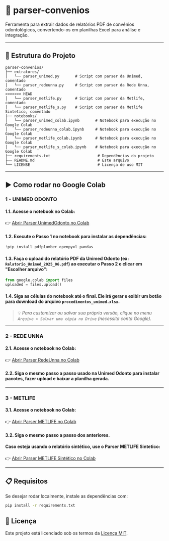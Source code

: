 # 🦷 parser-convenios

Ferramenta para extrair dados de relatórios PDF de convênios odontológicos, convertendo-os em planilhas Excel para análise e integração.

---

## 📁 Estrutura do Projeto

```
parser-convenios/
├── extratores/
│   └── parser_unimed.py       # Script com parser da Unimed, comentado
│   └── parser_redeunna.py     # Script com parser da Rede Unna, comentado
<<<<<<< HEAD
│   └── parser_metlife.py      # Script com parser da Metlife, comentado
│   └── parser_metlife_s.py    # Script com parser da Metlife Sintetico, comentado
├── notebooks/
│   └── parser_unimed_colab.ipynb       # Notebook para execução no Google Colab
│   └── parser_redeunna_colab.ipynb     # Notebook para execução no Google Colab
│   └── parser_metlife_colab.ipynb      # Notebook para execução no Google Colab
│   └── parser_metlife_s_colab.ipynb    # Notebook para execução no Google Colab
├── requirements.txt                     # Dependências do projeto
├── README.md                            # Este arquivo
└── LICENSE                              # Licença de uso MIT
```

---

## ▶️ Como rodar no Google Colab

### 1 - UNIMED ODONTO

#### 1.1. Acesse o notebook no Colab:
👉 [Abrir Parser UnimedOdonto no Colab](https://colab.research.google.com/github/faguiarfaria/parser-convenios/blob/main/notebooks/parser_unimed_colab.ipynb)

#### 1.2. Execute o Passo 1 no notebook para instalar as dependências:
```python
!pip install pdfplumber openpyxl pandas
```

#### 1.3. Faça o upload do relatório PDF da Unimed Odonto (ex: `Relatorio_Unimed_2025_06.pdf`) ao executar o Passo 2 e clicar em "Escolher arquivo":
```python
from google.colab import files
uploaded = files.upload()
```

#### 1.4. Siga as células do notebook até o final. Ele irá gerar e exibir um botão para download do arquivo `procedimentos_unimed.xlsx`.

> 💡 *Para customizar ou salvar sua própria versão, clique no menu `Arquivo > Salvar uma cópia no Drive` (necessita conta Google).*

---

### 2 - REDE UNNA

#### 2.1. Acesse o notebook no Colab:
👉 [Abrir Parser RedeUnna no Colab](https://colab.research.google.com/github/faguiarfaria/parser-convenios/blob/main/notebooks/parser_redeunna_colab.ipynb)

#### 2.2. Siga o mesmo passo a passo usado na Unimed Odonto para instalar pacotes, fazer upload e baixar a planilha gerada.

---

### 3 - METLIFE

#### 3.1. Acesse o notebook no Colab:
👉 [Abrir Parser METLIFE no Colab](https://colab.research.google.com/github/faguiarfaria/parser-convenios/blob/main/notebooks/parser_metlife_colab.ipynb)

#### 3.2. Siga o mesmo passo a passo dos anteriores.

#### Caso esteja usando o relatório sintético, use o Parser METLIFE Sintetico: 
👉 [Abrir Parser METLIFE Sintético no Colab](https://colab.research.google.com/github/faguiarfaria/parser-convenios/blob/main/notebooks/parser_metlife_s_colab.ipynb)

---

## 📋 Requisitos

Se desejar rodar localmente, instale as dependências com:

```bash
pip install -r requirements.txt
```


## 📄 Licença

Este projeto está licenciado sob os termos da [Licença MIT](./LICENSE).
